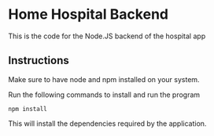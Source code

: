 # Home Hospital Backend
This is the code for the Node.JS backend of the hospital app

## Instructions
Make sure to have node and npm installed on your system.

Run the following commands to install and run the program
```
npm install
```
This will install the dependencies required by the application.
<br >

